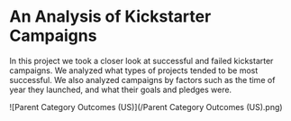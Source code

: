 # An Analysis of Kickstarter Campaigns

In this project we took a closer look at successful and failed kickstarter campaigns. We analyzed what types of projects tended to be most successful. We also analyzed campaigns by factors such as the time of year they launched, and what their goals and pledges were.


![Parent Category Outcomes (US)](/Parent Category Outcomes (US).png)
